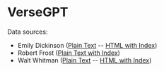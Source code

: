 # VerseGPT

Data sources:
* Emily Dickinson ([Plain Text](https://www.gutenberg.org/cache/epub/12242/pg12242.txt) -- [HTML with Index](https://www.gutenberg.org/cache/epub/12242/pg12242-images.html))
* Robert Frost ([Plain Text with Index](https://www.gutenberg.org/cache/epub/59824/pg59824-images.html))
* Walt Whitman ([Plain Text](https://www.gutenberg.org/files/1322/1322-0.txt) -- [HTML with Index](https://www.gutenberg.org/cache/epub/1322/pg1322-images.html))